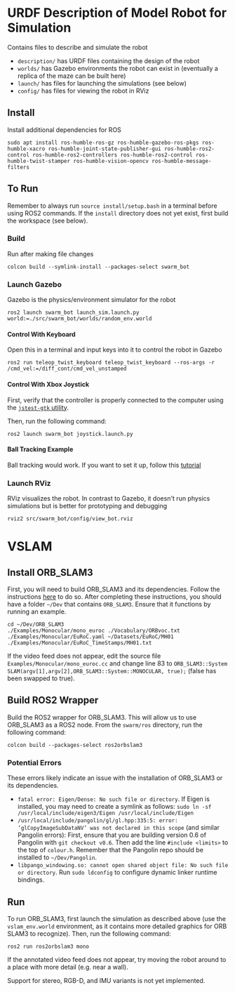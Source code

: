 # URDF Description of Model Robot for Simulation

Contains files to describe and simulate the robot

- `description/` has URDF files containing the design of the robot
- `worlds/` has Gazebo environments the robot can exist in (eventually a replica of the maze can be built here)
- `launch/` has files for launching the simulations (see below)
- `config/` has files for viewing the robot in RViz

## Install

Install additional dependencies for ROS

```
sudo apt install ros-humble-ros-gz ros-humble-gazebo-ros-pkgs ros-humble-xacro ros-humble-joint-state-publisher-gui ros-humble-ros2-control ros-humble-ros2-controllers ros-humble-ros2-control ros-humble-twist-stamper ros-humble-vision-opencv ros-humble-message-filters
```

## To Run

Remember to always run `source install/setup.bash` in a terminal before using ROS2 commands. If the `install` directory does not yet exist, first build the workspace (see below).

### Build
Run after making file changes

```
colcon build --symlink-install --packages-select swarm_bot
```

### Launch Gazebo
Gazebo is the physics/environment simulator for the robot

```
ros2 launch swarm_bot launch_sim.launch.py world:=./src/swarm_bot/worlds/random_env.world
```

#### Control With Keyboard
Open this in a terminal and input keys into it to control the robot in Gazebo

```
ros2 run teleop_twist_keyboard teleop_twist_keyboard --ros-args -r /cmd_vel:=/diff_cont/cmd_vel_unstamped
```

#### Control With Xbox Joystick

First, verify that the controller is properly connected to the computer using the [`jstest-gtk` utility](https://github.com/Grumbel/jstest-gtk).

Then, run the following command:

```
ros2 launch swarm_bot joystick.launch.py
```

#### Ball Tracking Example

Ball tracking would work. If you want to set it up, follow this [tutorial](https://www.youtube.com/watch?v=gISSSbYUZag)

### Launch RViz
RViz visualizes the robot. In contrast to Gazebo, it doesn't run physics simulations but is better for prototyping and debugging

```
rviz2 src/swarm_bot/config/view_bot.rviz                    
```

# VSLAM

## Install ORB_SLAM3
First, you will need to build ORB_SLAM3 and its dependencies. Follow the instructions [here](https://github.com/bharath5673/ORB-SLAM3) to do so. After completing these instructions, you should have a folder `~/Dev` that contains `ORB_SLAM3`. Ensure that it functions by running an example.

```
cd ~/Dev/ORB_SLAM3
./Examples/Monocular/mono_euroc ./Vocabulary/ORBvoc.txt ./Examples/Monocular/EuRoC.yaml ~/Datasets/EuRoC/MH01 ./Examples/Monocular/EuRoC_TimeStamps/MH01.txt
```

If the video feed does not appear, edit the source file `Examples/Monocular/mono_euroc.cc` and change line 83 to `ORB_SLAM3::System SLAM(argv[1],argv[2],ORB_SLAM3::System::MONOCULAR, true);` (false has been swapped to true).

## Build ROS2 Wrapper
Build the ROS2 wrapper for ORB_SLAM3. This will allow us to use ORB_SLAM3 as a ROS2 node. From the `swarm/ros` directory, run the following command:

```
colcon build --packages-select ros2orbslam3
```

### Potential Errors
These errors likely indicate an issue with the installation of ORB_SLAM3 or its dependencies.

- `fatal error: Eigen/Dense: No such file or directory`. If Eigen is installed, you may need to create a symlink as follows: `sudo ln -sf /usr/local/include/eigen3/Eigen /usr/local/include/Eigen`
- `/usr/local/include/pangolin/gl/gl.hpp:335:5: error: ‘glCopyImageSubDataNV’ was not declared in this scope` (and similar Pangolin errors): First, ensure that you are building version 0.6 of Pangolin with `git checkout v0.6`. Then add the line `#include <limits>` to the top of `colour.h`. Remember that the Pangolin repo should be installed to `~/Dev/Pangolin`.
- `libpango_windowing.so: cannot open shared object file: No such file or directory`. Run `sudo ldconfig` to configure dynamic linker runtime bindings.

## Run
To run ORB_SLAM3, first launch the simulation as described above (use the `vslam_env.world` environment, as it contains more detailed graphics for ORB SLAM3 to recognize). Then, run the following command:

```
ros2 run ros2orbslam3 mono
```

If the annotated video feed does not appear, try moving the robot around to a place with more detail (e.g. near a wall).

Support for stereo, RGB-D, and IMU variants is not yet implemented.

